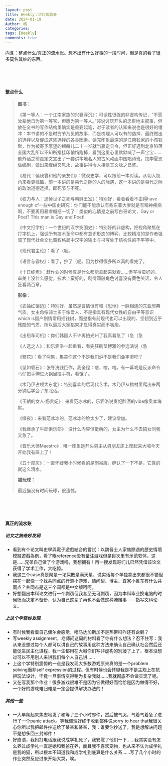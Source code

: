 ```yaml
---
layout: post
title: Weekly：烂片观影会
date: 2024-01-19
Author: 橘
categories: 
tags: [Weekly]
comments: true
---
```


内含：整点什么/真正的流水账。想不出有什么好事的一段时间，但是真的看了很多莫名其妙的东西。

<!-- more -->


<br><br><br>







#### 整点什么

> **图书：**
>
> 《第一等人：一个江南家族的兴衰浮沉》：可读性很强的非虚构传记，“不愿汝辈他日为第一等官，但愿为第一等人。”邻说讨厌开头的忠臣地主叙事，但放在全书的写作结构里确实是重要起笔，对于读者的认知来说也是很好的缓冲：本书讲的不是时穷节乃见的故事，而是梳理人可以有的选择、最终做出的选择以及促成这些选择的各类因素。读完印象最深的是江南钱家的小孩钱默，作为被寄予厚望的麒麟儿二十一岁就当嘉定县令，但正好遇到北京陷落全国大乱所以不知所措挂印悄悄跑掉，看到这里心里默默喊了一声宝宝……题外话之前嘉定文宣出了一套讲本地名人的古风动画中国唱诗班，找李夏恩做编剧，做出来缠绵又隽永，故事讲得令人相信其文脉之昌盛。
>
> 《易代：侯歧曾和他的亲友们》：微观史学，可以跟前一本对读。从切入视角来看更残酷，前一本讲的是易代之际的人的际遇，这一本讲的是易代之际的政治道德选择，即死节与不死。
>
> 《权力与人：思悼世子之死与朝鲜王室》：特别好，看着看着不由得have enough of一些中国史研究：你们能不能承认有些东亚大爹就是有精神疾病啊，不要再用暴虐概括一切了！类似的心情是之前写白哥论文，Gay or Poet? This man is Gay and Poet!
>
> 《中文打字机：一个世纪的汉字突围史》：特别好的非虚构，把视角聚焦在打字机上，强调所有技术革命中都有意识形态的博弈。比较精准的是作者强调了现代社会文化霸权格局中汉字的输出与书写处于结构性的不平等中。
>
> 《现代君主论》：看了（呃。
>
> 《语言与霸权》：看了，抄了（呃。因为抄得很多所以真的看完了。
>
> 《十日终焉》：赶作业的时候真是什么都能拿起来就看……但写得蛮好的，审美上没什么感觉，技术上蛮好的，剧情圆融角色讨喜没有黄色笑话，令人狂看两百章。
>
> **影像：**
>
> 《衣袖红镶边》：特别好，虽然是言情但有和《思悼》一脉相连的东亚邪典气质。女主角像骑士多于像爱人，不是指具有现代女性的自由平等意识which is国产剧情常用摇钱树，而是指有前现代也可以出现的、坚韧到近乎残酷的气质，所以最后大家掐架才显得真实而不嘴炮。
>
> 《出租车司机》：你们韩国人不许再拍光州了我真看急了（急（急
>
> 《人选之人》：和乐涵洛一起重看，看完狂刷苗博雅的参选演说（急
>
> 《繁花》：看了两集，集美你这个不是我们沪不是我们金宇澄吧？
>
> 《坚如磐石》：张导洗钱巨作，我全程：啥，啥，啥。有一幕戏是反派命令马仔把手伸进火锅里捡手机，看饿了。
>
> 《木乃伊占领大东北》：特别喜欢的后现代艺术，木乃伊从棺材里爬出来两分钟后学会了东北话。
>
> 《王朝的女人·杨贵妃》：来看范冰冰的，乐涵洛说贵妃醉酒的vibe像奥本海默。
>
> 《绿夜》：来看范冰冰的，范冰冰的脸太少了，建议增加。
>
> 《我继承了牛郎俱乐部》：没什么内容但挺萌的，女主为什么不去搞女同我又急了。
>
> 《音乐大师Maestro》：唯一印象是开头男主从男朋友床上爬起来大喊今天开始我有班上了！
>
> 《五十度灰》：一直怀疑我小时候看的是删减版，确认了一下不是，它真的就这么清水。
>
> **猫玩球：**
>
> 最近猫没有时间玩球，很遗憾。



<br>

<br>

<br>



#### 真正的流水账

##### 论文之旅奇妙发现

- 看到有个论文叫史學與電子遊戲結合的嘗試：以魏晉士人家族際遇的歷史情境模擬遊戲為例，看了眼reference没有备注游戏但是目次里有示范软体，这是……兄弟自己做了个游戏吗，我想拥有！再一搜发现哥们儿已然凭借该论文获得了学术工作，大吃惊。
- 我这三个case真是聚是一坨屎散是满天星，说实话每个单独拿出来都很不错但摆在一起像一个找共同点的行测小游戏，请问梨、博主、宜家小推车有什么共同点？共同点是这三个词都是中文额呵呵。
- 好想翻出本科论文进行一个剽窃但我甚至无可剽窃，因为本科毕业换电脑的时候愤而决定不备份，认为自己这辈子再也不会做这种腌臢事——指写文科论文。

##### 上这个学奇妙发现

- 有时候我看着自己偶尔会感觉，咱马达加斯加不是热带吗咋还有企鹅？
- 写weekly assignment，老师问这周的材料看了你有什么想法？忍不住写：我从来没想过每个人都可以讲自己的故事用这种方法来确认自己确认社会然后还能促进民主化进程，我一生都用在大喊你们写非虚构的别凝了上了，根本没想过可以不用别人来讲我们每个人自己讲……
- 上这个学特别震惊的一点是我发现大多数游戏原来真的是一个problem solving而非self expression的过程。但有时候也会怀疑我是不是主观上在抗拒玩法设计，毕竟一旦事情变得稍为复杂我就……我就彻底不会做实现了呃。
- 又在写我那个作业！很多游戏很难不是因为它做得好而恰恰是因为做得不好，一个好的游戏难归难是一定会提供解决办法的！

##### 其他一些

- 一大早爬起来焦虑地发了和等了三个小时邮件，然后被气哭，气着气着急了进行了一个panic attack。等我调理好终于收到邮件说sorry to hear that我很关心你所以我把邮件抄送给了某某和某某，我：谁要你抄送了，我是想解决问题不是想多回三封邮件！
- 好崩溃，我妈打电话跟我说成学礼死了，我安慰了他们一下……我其实没有怎么养过成学礼一直是她和我爸在养，而且我不喜欢宠物，也从来不认为成学礼是我的猫，所以根本不知道我和成学礼到底算是什么关系……写了几个小时的作业突然反应过来开始大哭，唉。

